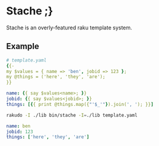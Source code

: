 
# Stache ;}

Stache is an overly-featured raku template system.

## Example

```yaml
# template.yaml
{{-
my $values = { name => 'ben', jobid => 123 };
my @things = ('here', 'they', 'are');
}}

name: {{ say $values<name>; }}
jobid: {{ say $values<jobid>; }}
things: [{{ print @things.map({"'$_'"}).join(', '); }}]
```

```bash
rakudo -I ./lib bin/stache -I=./lib template.yaml
```

```yaml
name: ben
jobid: 123
things: ['here', 'they', 'are']
```

